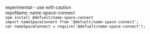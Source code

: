 experimental - use with caution  
repoName: name-space-connect  
`npm install @defualt/name-space-connect`  
`import nameSpaceConnect from '@defualt/name-space-connect';`  
`var nameSpaceConnect = require('@defualt/name-space-connect');`  
